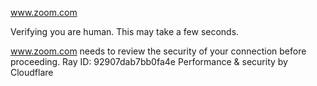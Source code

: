 www.zoom.com

Verifying you are human. This may take a few seconds.

www.zoom.com needs to review the security of your connection before proceeding.
Ray ID: 92907dab7bb0fa4e
Performance & security by Cloudflare